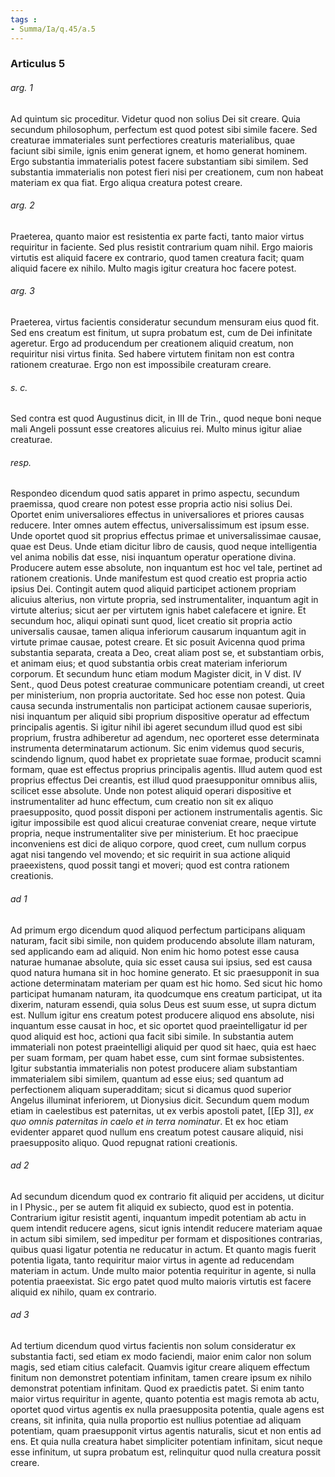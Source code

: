 ```yaml
---
tags : 
- Summa/Ia/q.45/a.5
---
```


### Articulus 5

###### arg. 1
Ad quintum sic proceditur. Videtur quod non solius Dei sit creare. Quia secundum philosophum, perfectum est quod potest sibi simile facere. Sed creaturae immateriales sunt perfectiores creaturis materialibus, quae faciunt sibi simile, ignis enim generat ignem, et homo generat hominem. Ergo substantia immaterialis potest facere substantiam sibi similem. Sed substantia immaterialis non potest fieri nisi per creationem, cum non habeat materiam ex qua fiat. Ergo aliqua creatura potest creare.

###### arg. 2
Praeterea, quanto maior est resistentia ex parte facti, tanto maior virtus requiritur in faciente. Sed plus resistit contrarium quam nihil. Ergo maioris virtutis est aliquid facere ex contrario, quod tamen creatura facit; quam aliquid facere ex nihilo. Multo magis igitur creatura hoc facere potest.

###### arg. 3
Praeterea, virtus facientis consideratur secundum mensuram eius quod fit. Sed ens creatum est finitum, ut supra probatum est, cum de Dei infinitate ageretur. Ergo ad producendum per creationem aliquid creatum, non requiritur nisi virtus finita. Sed habere virtutem finitam non est contra rationem creaturae. Ergo non est impossibile creaturam creare.

###### s. c.
Sed contra est quod Augustinus dicit, in III de Trin., quod neque boni neque mali Angeli possunt esse creatores alicuius rei. Multo minus igitur aliae creaturae.

###### resp.
Respondeo dicendum quod satis apparet in primo aspectu, secundum praemissa, quod creare non potest esse propria actio nisi solius Dei. Oportet enim universaliores effectus in universaliores et priores causas reducere. Inter omnes autem effectus, universalissimum est ipsum esse. Unde oportet quod sit proprius effectus primae et universalissimae causae, quae est Deus. Unde etiam dicitur libro de causis, quod neque intelligentia vel anima nobilis dat esse, nisi inquantum operatur operatione divina. Producere autem esse absolute, non inquantum est hoc vel tale, pertinet ad rationem creationis. Unde manifestum est quod creatio est propria actio ipsius Dei. Contingit autem quod aliquid participet actionem propriam alicuius alterius, non virtute propria, sed instrumentaliter, inquantum agit in virtute alterius; sicut aer per virtutem ignis habet calefacere et ignire. Et secundum hoc, aliqui opinati sunt quod, licet creatio sit propria actio universalis causae, tamen aliqua inferiorum causarum inquantum agit in virtute primae causae, potest creare. Et sic posuit Avicenna quod prima substantia separata, creata a Deo, creat aliam post se, et substantiam orbis, et animam eius; et quod substantia orbis creat materiam inferiorum corporum. Et secundum hunc etiam modum Magister dicit, in V dist. IV Sent., quod Deus potest creaturae communicare potentiam creandi, ut creet per ministerium, non propria auctoritate. Sed hoc esse non potest. Quia causa secunda instrumentalis non participat actionem causae superioris, nisi inquantum per aliquid sibi proprium dispositive operatur ad effectum principalis agentis. Si igitur nihil ibi ageret secundum illud quod est sibi proprium, frustra adhiberetur ad agendum, nec oporteret esse determinata instrumenta determinatarum actionum. Sic enim videmus quod securis, scindendo lignum, quod habet ex proprietate suae formae, producit scamni formam, quae est effectus proprius principalis agentis. Illud autem quod est proprius effectus Dei creantis, est illud quod praesupponitur omnibus aliis, scilicet esse absolute. Unde non potest aliquid operari dispositive et instrumentaliter ad hunc effectum, cum creatio non sit ex aliquo praesupposito, quod possit disponi per actionem instrumentalis agentis. Sic igitur impossibile est quod alicui creaturae conveniat creare, neque virtute propria, neque instrumentaliter sive per ministerium. Et hoc praecipue inconveniens est dici de aliquo corpore, quod creet, cum nullum corpus agat nisi tangendo vel movendo; et sic requirit in sua actione aliquid praeexistens, quod possit tangi et moveri; quod est contra rationem creationis.

###### ad 1
Ad primum ergo dicendum quod aliquod perfectum participans aliquam naturam, facit sibi simile, non quidem producendo absolute illam naturam, sed applicando eam ad aliquid. Non enim hic homo potest esse causa naturae humanae absolute, quia sic esset causa sui ipsius, sed est causa quod natura humana sit in hoc homine generato. Et sic praesupponit in sua actione determinatam materiam per quam est hic homo. Sed sicut hic homo participat humanam naturam, ita quodcumque ens creatum participat, ut ita dixerim, naturam essendi, quia solus Deus est suum esse, ut supra dictum est. Nullum igitur ens creatum potest producere aliquod ens absolute, nisi inquantum esse causat in hoc, et sic oportet quod praeintelligatur id per quod aliquid est hoc, actioni qua facit sibi simile. In substantia autem immateriali non potest praeintelligi aliquid per quod sit haec, quia est haec per suam formam, per quam habet esse, cum sint formae subsistentes. Igitur substantia immaterialis non potest producere aliam substantiam immaterialem sibi similem, quantum ad esse eius; sed quantum ad perfectionem aliquam superadditam; sicut si dicamus quod superior Angelus illuminat inferiorem, ut Dionysius dicit. Secundum quem modum etiam in caelestibus est paternitas, ut ex verbis apostoli patet, [[Ep 3]], *ex quo omnis paternitas in caelo et in terra nominatur*. Et ex hoc etiam evidenter apparet quod nullum ens creatum potest causare aliquid, nisi praesupposito aliquo. Quod repugnat rationi creationis.

###### ad 2
Ad secundum dicendum quod ex contrario fit aliquid per accidens, ut dicitur in I Physic., per se autem fit aliquid ex subiecto, quod est in potentia. Contrarium igitur resistit agenti, inquantum impedit potentiam ab actu in quem intendit reducere agens, sicut ignis intendit reducere materiam aquae in actum sibi similem, sed impeditur per formam et dispositiones contrarias, quibus quasi ligatur potentia ne reducatur in actum. Et quanto magis fuerit potentia ligata, tanto requiritur maior virtus in agente ad reducendam materiam in actum. Unde multo maior potentia requiritur in agente, si nulla potentia praeexistat. Sic ergo patet quod multo maioris virtutis est facere aliquid ex nihilo, quam ex contrario.

###### ad 3
Ad tertium dicendum quod virtus facientis non solum consideratur ex substantia facti, sed etiam ex modo faciendi, maior enim calor non solum magis, sed etiam citius calefacit. Quamvis igitur creare aliquem effectum finitum non demonstret potentiam infinitam, tamen creare ipsum ex nihilo demonstrat potentiam infinitam. Quod ex praedictis patet. Si enim tanto maior virtus requiritur in agente, quanto potentia est magis remota ab actu, oportet quod virtus agentis ex nulla praesupposita potentia, quale agens est creans, sit infinita, quia nulla proportio est nullius potentiae ad aliquam potentiam, quam praesupponit virtus agentis naturalis, sicut et non entis ad ens. Et quia nulla creatura habet simpliciter potentiam infinitam, sicut neque esse infinitum, ut supra probatum est, relinquitur quod nulla creatura possit creare.

